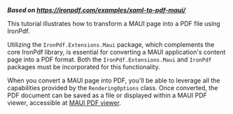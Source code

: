 ***Based on <https://ironpdf.com/examples/xaml-to-pdf-maui/>***

This tutorial illustrates how to transform a MAUI page into a PDF file using IronPdf.

Utilizing the `IronPdf.Extensions.Maui` package, which complements the core IronPdf library, is essential for converting a MAUI application's content page into a PDF format. Both the `IronPdf.Extensions.Maui` and `IronPdf` packages must be incorporated for this functionality.

When you convert a MAUI page into PDF, you'll be able to leverage all the capabilities provided by the `RenderingOptions` class. Once converted, the PDF document can be saved as a file or displayed within a MAUI PDF viewer, accessible at [MAUI PDF viewer](https://ironpdf.com/tutorials/pdf-viewing/).
